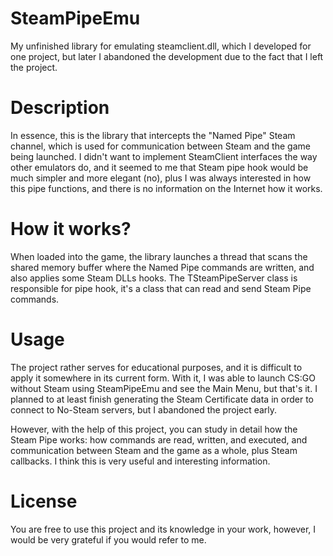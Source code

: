 # SteamPipeEmu

My unfinished library for emulating steamclient.dll, which I developed for one project, but later I abandoned the development due to the fact that I left the project.

# Description

In essence, this is the library that intercepts the "Named Pipe" Steam channel, which is used for communication between Steam and the game being launched. I didn't want to implement SteamClient interfaces the way other emulators do, and it seemed to me that Steam pipe hook would be much simpler and more elegant (no), plus I was always interested in how this pipe functions, and there is no information on the Internet how it works.

# How it works?

When loaded into the game, the library launches a thread that scans the shared memory buffer where the Named Pipe commands are written, and also applies some Steam DLLs hooks. The TSteamPipeServer class is responsible for pipe hook, it's a class that can read and send Steam Pipe commands.

# Usage

The project rather serves for educational purposes, and it is difficult to apply it somewhere in its current form. With it, I was able to launch CS:GO without Steam using SteamPipeEmu and see the Main Menu, but that's it. I planned to at least finish generating the Steam Certificate data in order to connect to No-Steam servers, but I abandoned the project early.

However, with the help of this project, you can study in detail how the Steam Pipe works: how commands are read, written, and executed, and communication between Steam and the game as a whole, plus Steam callbacks. I think this is very useful and interesting information.

# License

You are free to use this project and its knowledge in your work, however, I would be very grateful if you would refer to me.